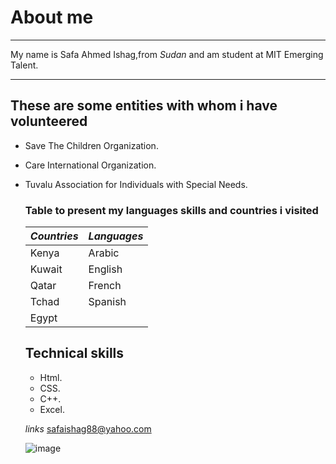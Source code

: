 # About me

---

  My name is Safa Ahmed Ishag,from *Sudan* and am student at MIT Emerging Talent.

 ---

 ## These are some entities with whom i have volunteered

* Save The Children Organization.
* Care International Organization.
* Tuvalu Association for Individuals with Special Needs.
  
  ### Table to present my languages skills and countries i visited

  | *Countries*  | *Languages*  |
  |------------|------------|
  |Kenya       |Arabic      |
  |Kuwait      |English     |
  |Qatar       |French      |
  |Tchad       |Spanish     |
  |Egypt       |            |

  ## Technical skills

  * Html.
  * CSS.
  * C++.
  * Excel.

  *links*
  <safaishag88@yahoo.com>
  
  ![image](https://upload.wikimedia.org/wikipedia/commons/thumb/4/48/Markdown-mark.svg/1920px-Markdown-mark.svg.png
  )
  
<!--this my first readme show me the problem in my name and i ignored -->
